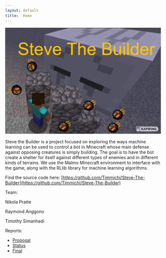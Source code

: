 ```yaml
---
layout: default
title:  Home
---
```

![Steve builds a shelter to defend against a Ghast.](./images/shelter1.jpeg)

Steve the Builder is a project focused on exploring the ways machine learning can be used to control a bot in Minecraft whose main defense against opposing creatures is simply building. The goal is to have the bot create a shelter for itself against different types of enemies and in different kinds of terrains. We use the Malmo Minecraft environment to interface with the game, along with the RLlib library for machine learning algorithms.

Find the source code here: [https://github.com/Timmichi/Steve-The-Builder](https://github.com/Timmichi/Steve-The-Builder)

Team:

Nikola Pratte

Raymond Anggono

Timothy Simanhadi

Reports:

- [Proposal](proposal.html)
- [Status](status.html)
- [Final](final.html)

[quickref]: https://github.com/mundimark/quickrefs/blob/master/HTML.md
